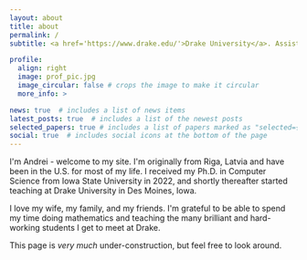 ```yaml
---
layout: about
title: about
permalink: /
subtitle: <a href='https://www.drake.edu/'>Drake University</a>. Assistant Professor of Computer Science

profile:
  align: right
  image: prof_pic.jpg
  image_circular: false # crops the image to make it circular
  more_info: >

news: true  # includes a list of news items
latest_posts: true  # includes a list of the newest posts
selected_papers: true # includes a list of papers marked as "selected={true}"
social: true  # includes social icons at the bottom of the page
---
```


I'm Andrei - welcome to my site. I'm originally from Riga, Latvia and have been in the U.S. for most of my life. I received my Ph.D. in Computer Science from Iowa State University in 2022, and shortly thereafter started teaching at Drake University in Des Moines, Iowa.

I love my wife, my family, and my friends. I'm grateful to be able to spend my time doing mathematics and teaching the many brilliant and hard-working students I get to meet at Drake. 

This page is *very much* under-construction, but feel free to look around.

<!-- Write your biography here. Tell the world about yourself. Link to your favorite [subreddit](http://reddit.com). You can put a picture in, too. The code is already in, just name your picture `prof_pic.jpg` and put it in the `img/` folder.

Put your address / P.O. box / other info right below your picture. You can also disable any of these elements by editing `profile` property of the YAML header of your `_pages/about.md`. Edit `_bibliography/papers.bib` and Jekyll will render your [publications page](/al-folio/publications/) automatically.

Link to your social media connections, too. This theme is set up to use [Font Awesome icons](https://fontawesome.com/) and [Academicons](https://jpswalsh.github.io/academicons/), like the ones below. Add your Facebook, Twitter, LinkedIn, Google Scholar, or just disable all of them. -->